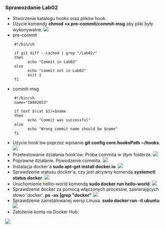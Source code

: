 ### Sprawozdanie Lab02

- Stworzenie katalogu hooks oraz plików hook.
- Użycie komendy **chmod +x pre-commit/commit-msg** aby pliki były wykonywalne.
![](https://github.com/InzynieriaOprogramowaniaAGH/MDO2022_S/blob/c3ae1ae81be05a8375236eff35ea695731869055/INO/GCL02/IW402853/Lab02/tworzenie_hook.png)
- pre-commit
```shell
    #!/bin/sh
    
    if git diff --cached | grep "/Lab02/"
    then
          echo "Commit in Lab02"
    else
          echo "commit not in Lab02"
          exit 1
    fi
```
- commit-msg
```shell
    #!/bin/sh
    name="IW402853"
    
    if test $(cat $1)=$name
    then
          echo "Commit was successful"
    else
          echo "Wrong commit name should be $name"
    fi
```
- Użycie hook'ów poprzez wpisanie **git config core.hooksPath ~/hooks**.
![](https://github.com/InzynieriaOprogramowaniaAGH/MDO2022_S/blob/c3ae1ae81be05a8375236eff35ea695731869055/INO/GCL02/IW402853/Lab02/hukimuki.png)
- Przetestowanie działania hook'ów. Próba commita w złym folderze.
![](https://github.com/InzynieriaOprogramowaniaAGH/MDO2022_S/blob/c3ae1ae81be05a8375236eff35ea695731869055/INO/GCL02/IW402853/Lab02/zly-folder.png)
- Poprawne działanie. Powodzenie commita.
![](https://github.com/InzynieriaOprogramowaniaAGH/MDO2022_S/blob/c3ae1ae81be05a8375236eff35ea695731869055/INO/GCL02/IW402853/Lab02/dobry-commit.png)
- Instalacja docker'a **sudo apt-get install docker.io**.
![](https://github.com/InzynieriaOprogramowaniaAGH/MDO2022_S/blob/c3ae1ae81be05a8375236eff35ea695731869055/INO/GCL02/IW402853/Lab02/instal-docker.png)
- Sprawdzenie statusu docker'a, czy jest aktywny komendą **systemctl status docker**.
![](https://github.com/InzynieriaOprogramowaniaAGH/MDO2022_S/blob/c3ae1ae81be05a8375236eff35ea695731869055/INO/GCL02/IW402853/Lab02/dokcer%20active.png)
- Uruchomienie helllo-world komendą **sudo docker run hello-world**.
![](https://github.com/InzynieriaOprogramowaniaAGH/MDO2022_S/blob/c3ae1ae81be05a8375236eff35ea695731869055/INO/GCL02/IW402853/Lab02/hello-world-docker.png)
- Sprawdzenie docker za pomocą włączonych procesów, zawierających słowo 'docker'. **ps -ax |grep "docker"**
![](https://github.com/InzynieriaOprogramowaniaAGH/MDO2022_S/blob/c3ae1ae81be05a8375236eff35ea695731869055/INO/GCL02/IW402853/Lab02/ps%20-ax.png)
- Sprawdzenie zainstalowanej wersji Linuxa. **sudo docker run -it ubuntu**
![](https://github.com/InzynieriaOprogramowaniaAGH/MDO2022_S/blob/855aa5f2aceb76426ce978a06dfdae610029807e/INO/GCL02/IW402853/Lab02/obraz%20linux.png)
- Założenie konta na Docker Hub.

![](https://github.com/InzynieriaOprogramowaniaAGH/MDO2022_S/blob/855aa5f2aceb76426ce978a06dfdae610029807e/INO/GCL02/IW402853/Lab02/konto_docker_hub.png)
